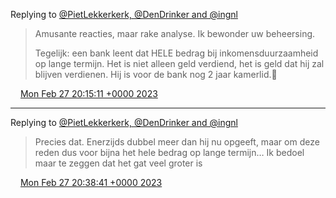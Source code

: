 Replying to [@PietLekkerkerk, @DenDrinker and @ingnl](https://twitter.com/PietLekkerkerk/status/1625265526560681986)

> Amusante reacties, maar rake analyse\. Ik bewonder uw beheersing\.  
>   
> Tegelijk: een bank leent dat HELE bedrag bij inkomensduurzaamheid op lange termijn\. Het is niet alleen geld verdiend, het is geld dat hij zal blijven verdienen\. Hij is voor de bank nog 2 jaar kamerlid\.🤔

<img src="../../media/tweet.ico" width="12" /> [Mon Feb 27 20:15:11 +0000 2023](https://twitter.com/DromerDenker/status/1630300535722049536)

----

Replying to [@PietLekkerkerk, @DenDrinker and @ingnl](https://twitter.com/PietLekkerkerk/status/1630302557347143680)

> Precies dat\. Enerzijds dubbel meer dan hij nu opgeeft, maar om deze reden dus voor bijna het hele bedrag op lange termijn… Ik bedoel maar te zeggen dat het gat veel groter is

<img src="../../media/tweet.ico" width="12" /> [Mon Feb 27 20:38:41 +0000 2023](https://twitter.com/DromerDenker/status/1630306446272258052)